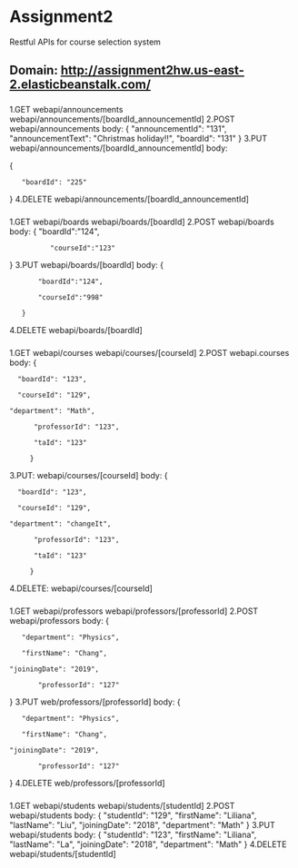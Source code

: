 # Assignment2
Restful APIs for course selection system
 
## Domain:  http://assignment2hw.us-east-2.elasticbeanstalk.com/

### <Announcement>
1.GET
  webapi/announcements
  webapi/announcements/[boardId_announcementId]
2.POST
  webapi/announcements
  body:
         {
	"announcementId": "131",
	"announcementText": "Christmas holiday!!",
	"boardId": "131"
       }
3.PUT
  webapi/announcements/[boardId_announcementId]
  body:
          
{
    	 
  	   "boardId": "225"

	  
}
4.DELETE
  webapi/announcements/[boardId_announcementId]
### <Board>
1.GET
  webapi/boards
  webapi/boards/[boardId]
2.POST
  webapi/boards
  body:
          {
   "boardId":"124",
  
              "courseId":"123"
}
3.PUT
  webapi/boards/[boardId]
  body:
       {
   
           "boardId":"124",
 
           "courseId":"998"

       }
4.DELETE
  webapi/boards/[boardId]
### <Course>
1.GET
  webapi/courses
  webapi/courses/[courseId]
2.POST
  webapi.courses
  body:
  	{
    
	  "boardId": "123",
    
	  "courseId": "129",
      
    "department": "Math",

          "professorId": "123",

          "taId": "123"

         }
3.PUT:
  webapi/courses/[courseId]
  body:
       {
    
	  "boardId": "123",
    
	  "courseId": "129",
      
    "department": "changeIt",

          "professorId": "123",

          "taId": "123"

         }
4.DELETE:
  webapi/courses/[courseId]
### <Professor>
1.GET
  webapi/professors
  webapi/professors/[professorId]
2.POST
  webapi/professors
  body:
         {
    
	   "department": "Physics",
    
	   "firstName": "Chang",
       
    "joiningDate": "2019",
 
           "professorId": "127"
         
}
3.PUT
  web/professors/[professorId]
  body:
       {
    
	   "department": "Physics",
    
	   "firstName": "Chang",
       
    "joiningDate": "2019",
 
           "professorId": "127"
         
}
4.DELETE
  web/professors/[professorId]
### <Student>
1.GET
  webapi/students
  webapi/students/[studentId]
2.POST
  webapi/students
   body:
       {
	"studentId": "129",
	"firstName": "Liliana",
	 "lastName": "Liu",
	 "joiningDate": "2018",
	 "department": "Math"
      }
3.PUT
  webapi/students
  body:
      {
	"studentId": "123",
	"firstName": "Liliana",
	 "lastName": "La",
	 "joiningDate": "2018",
	 "department": "Math"
      }
4.DELETE
  webapi/students/[studentId]
